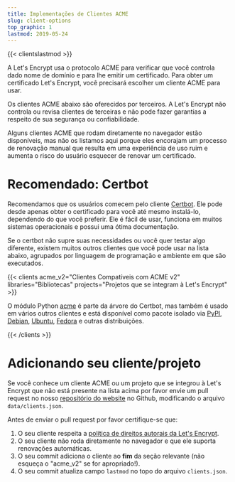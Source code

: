 ```yaml
---
title: Implementações de Clientes ACME
slug: client-options
top_graphic: 1
lastmod: 2019-05-24
---
```


{{< clientslastmod >}}

A Let's Encrypt usa o protocolo ACME para verificar que você controla dado nome
de domínio e para lhe emitir um certificado. Para obter um certificado Let's Encrypt, você
precisará escolher um cliente ACME para usar.

Os clientes ACME abaixo são oferecidos por terceiros. A Let's Encrypt não controla ou revisa
clientes de terceiras e não pode fazer garantias a respeito de sua segurança ou confiabilidade.

Alguns clientes ACME que rodam diretamente no navegador estão disponíveis, mas não os listamos aqui porque
eles encorajam um processo de renovação manual que resulta em uma experiência de uso ruim 
e aumenta o risco do usuário esquecer de renovar um certificado. 

# Recomendado: Certbot

Recomendamos que os usuários comecem pelo cliente [Certbot](https://certbot.eff.org/). Ele pode desde apenas obter o certificado para você até mesmo instalá-lo, dependendo do que você preferir. Ele é fácil de usar, funciona em muitos sistemas operacionais e possui uma ótima documentação.

Se o certbot não supre suas necessidades ou você quer testar algo diferente, existem muitos outros clientes
que você pode usar na lista abaixo, agrupados por linguagem de programação e ambiente em que são executados.

{{< clients acme_v2="Clientes Compatíveis com ACME v2" libraries="Bibliotecas" projects="Projetos que se integram à Let's Encrypt" >}}

O módulo Python [acme](https://github.com/certbot/certbot/tree/master/acme) é parte da árvore do Certbot, mas também é usado em vários outros clientes e está disponível como pacote isolado via [PyPI](https://pypi.python.org/pypi/acme), [Debian](https://packages.debian.org/search?keywords=python-acme), [Ubuntu](https://launchpad.net/ubuntu/+source/python-acme), [Fedora](https://bodhi.fedoraproject.org/updates/?packages=python-acme) e outras distribuições.

{{< /clients >}}

# Adicionando seu cliente/projeto

Se você conhece um cliente ACME ou um projeto que se integrou à Let's Encrypt que não está presente na lista acima por favor envie um pull request no nosso [repositório do website](https://github.com/letsencrypt/website/) no Github, modificando o arquivo `data/clients.json`. 

Antes de enviar o pull request por favor certifique-se que:

1. O seu cliente respeita a [política de direitos autorais da Let's Encrypt](/trademarks/).
1. O seu cliente não roda diretamente no navegador e que ele suporta renovações automáticas.
1. O seu commit adiciona o cliente ao **fim** da seção relevante (não esqueça o "acme_v2" se for apropriado!).
1. O seu commit atualiza campo `lastmod` no topo do arquivo `clients.json`.
